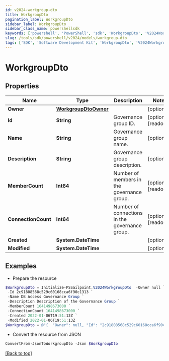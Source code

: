 ```yaml
---
id: v2024-workgroup-dto
title: WorkgroupDto
pagination_label: WorkgroupDto
sidebar_label: WorkgroupDto
sidebar_class_name: powershellsdk
keywords: ['powershell', 'PowerShell', 'sdk', 'WorkgroupDto', 'V2024WorkgroupDto'] 
slug: /tools/sdk/powershell/v2024/models/workgroup-dto
tags: ['SDK', 'Software Development Kit', 'WorkgroupDto', 'V2024WorkgroupDto']
---
```



# WorkgroupDto

## Properties

Name | Type | Description | Notes
------------ | ------------- | ------------- | -------------
**Owner** | [**WorkgroupDtoOwner**](workgroup-dto-owner) |  | [optional] 
**Id** | **String** | Governance group ID. | [optional] [readonly] 
**Name** | **String** | Governance group name. | [optional] 
**Description** | **String** | Governance group description. | [optional] 
**MemberCount** | **Int64** | Number of members in the governance group. | [optional] [readonly] 
**ConnectionCount** | **Int64** | Number of connections in the governance group. | [optional] [readonly] 
**Created** | **System.DateTime** |  | [optional] 
**Modified** | **System.DateTime** |  | [optional] 

## Examples

- Prepare the resource
```powershell
$WorkgroupDto = Initialize-PSSailpoint.V2024WorkgroupDto  -Owner null `
 -Id 2c91808568c529c60168cca6f90c1313 `
 -Name DB Access Governance Group `
 -Description Description of the Governance Group `
 -MemberCount 1641498673000 `
 -ConnectionCount 1641498673000 `
 -Created 2022-01-06T19:51:13Z `
 -Modified 2022-01-06T19:51:13Z
$WorkgroupDto = @"{  "Owner": null, "Id": "2c91808568c529c60168cca6f90c1313", "Name": "DB Access Governance Group", "Description": "Description of the Governance Group", "MemberCount": "1641498673000", "ConnectionCount": "1641498673000", "Created": "2022-01-06T19:51:13Z", "Modified": "2022-01-06T19:51:13Z" }"@
```

- Convert the resource from JSON
```powershell
ConvertFrom-JsonToWorkgroupDto -Json $WorkgroupDto
```


[[Back to top]](#) 

